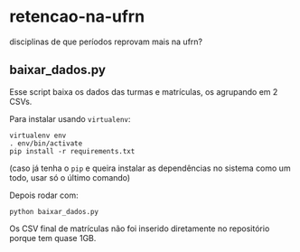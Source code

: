 # retencao-na-ufrn

disciplinas de que períodos reprovam mais na ufrn? 

## baixar_dados.py

Esse script baixa os dados das turmas e matrículas, os agrupando em 2 CSVs.

Para instalar usando `virtualenv`:

    virtualenv env
    . env/bin/activate
    pip install -r requirements.txt
    
(caso já tenha o `pip` e queira instalar as dependências no sistema como um todo, usar só o último comando)
    
Depois rodar com:

    python baixar_dados.py

Os CSV final de matrículas não foi inserido diretamente no repositório porque tem quase 1GB.
